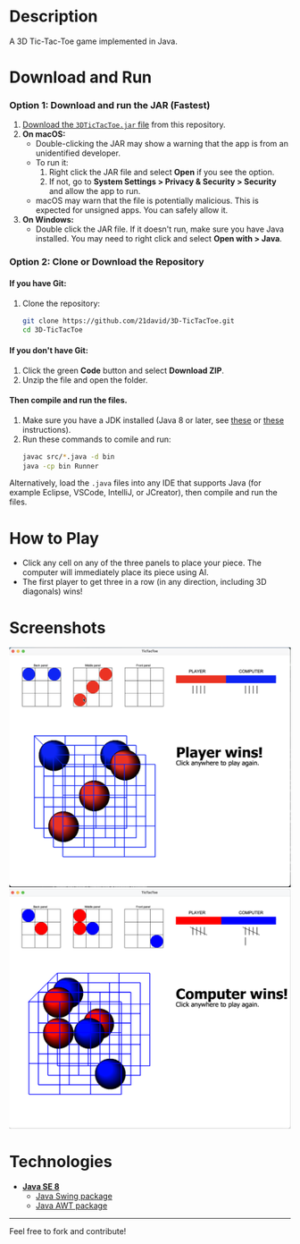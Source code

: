 # Description

A 3D Tic-Tac-Toe game implemented in Java.

# Download and Run

### Option 1: Download and run the JAR (Fastest)
1. [Download the `3DTicTacToe.jar` file](https://github.com/username/3D-TicTacToe/raw/master/3DTicTacToe.jar) from this repository.
2. **On macOS:**
   - Double-clicking the JAR may show a warning that the app is from an unidentified developer.
   - To run it:
     1. Right click the JAR file and select **Open** if you see the option.
     2. If not, go to **System Settings > Privacy & Security > Security** and allow the app to run.
   - macOS may warn that the file is potentially malicious. This is expected for unsigned apps. You can safely allow it.
3. **On Windows:**
   - Double click the JAR file. If it doesn't run, make sure you have Java installed. You may need to right click and select **Open with > Java**.

### Option 2: Clone or Download the Repository
#### If you have Git:
  1. Clone the repository:
     ```sh
     git clone https://github.com/21david/3D-TicTacToe.git
     cd 3D-TicTacToe
     ```
#### If you don't have Git:
  1. Click the green **Code** button and select **Download ZIP**.
  2. Unzip the file and open the folder.

#### Then compile and run the files.
1. Make sure you have a JDK installed (Java 8 or later, see [these](https://www.freecodecamp.org/news/install-openjdk-free-java-multi-os-guide/?utm_source=chatgpt.com) or [these](https://www.geeksforgeeks.org/download-and-install-java-development-kit-jdk-on-windows-mac-and-linux/?utm_source=chatgpt.com) instructions).
2. Run these commands to comile and run:
   ```sh
   javac src/*.java -d bin
   java -cp bin Runner
   ```
Alternatively, load the `.java` files into any IDE that supports Java (for example Eclipse, VSCode, IntelliJ, or JCreator), then compile and run the files.

# How to Play
- Click any cell on any of the three panels to place your piece. The computer will immediately place its piece using AI.
- The first player to get three in a row (in any direction, including 3D diagonals) wins!

# Screenshots
![Screenshot 1](images/3d-tictactoe.png)
![Screenshot 2](images/3d-tictactoe-2.png)

# Technologies
- [**Java SE 8**](https://docs.oracle.com/javase/8/docs/api/)
    - [Java Swing package](https://docs.oracle.com/javase/8/docs/api/javax/swing/package-summary.html)
    - [Java AWT package](https://docs.oracle.com/javase/8/docs/api/java/awt/package-summary.html)


---

Feel free to fork and contribute!
